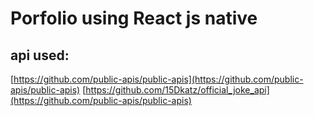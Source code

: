 # Porfolio using React js native

## api used:
[https://github.com/public-apis/public-apis](https://github.com/public-apis/public-apis)
[https://github.com/15Dkatz/official_joke_api](https://github.com/public-apis/public-apis)

